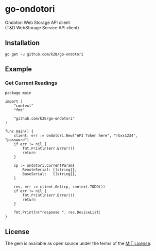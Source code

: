 # go-ondotori
Ondotori Web Storage API client  
(T&D WebStorage Service API client)

## Installation
```
go get -u github.com/k28/go-ondotori
```

## Example

### Get Current Readings
```golang
package main

import (
	"context"
	"fmt"

	"github.com/k28/go-ondotori"
)

func main() {
	client, err := ondotori.New("API Token here", "rbxx1234", "password")
	if err != nil {
		fmt.Println(err.Error())
		return
	}

	cp := ondotori.CurrentParam{
		RemoteSerial: []string{},
		BaseSerial:   []string{},
	}

	res, err := client.Get(cp, context.TODO())
	if err != nil {
		fmt.Println(err.Error())
		return
	}

	fmt.Println("response ", res.DeviceList)
}
```

## License

The gem is available as open source under the terms of the [MIT License](https://opensource.org/licenses/MIT).


